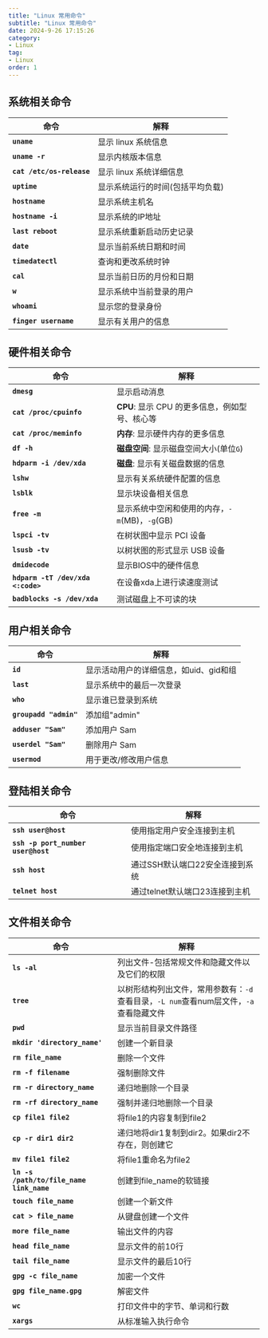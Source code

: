 ```yaml
---
title: "Linux 常用命令"
subtitle: "Linux 常用命令"
date: 2024-9-26 17:15:26
category:
- Linux
tag:
- Linux
order: 1
---
```


## 系统相关命令

| 命令                      | 解释                             |
| ------------------------- | -------------------------------- |
| **`uname`**               | 显示 linux 系统信息              |
| **`uname -r`**            | 显示内核版本信息                 |
| **`cat /etc/os-release`** | 显示 linux 系统详细信息          |
| **`uptime`**              | 显示系统运行的时间(包括平均负载) |
| **`hostname`**            | 显示系统主机名                   |
| **`hostname -i`**         | 显示系统的IP地址                 |
| **`last reboot`**         | 显示系统重新启动历史记录         |
| **`date`**                | 显示当前系统日期和时间           |
| **`timedatectl`**         | 查询和更改系统时钟               |
| **`cal`**                 | 显示当前日历的月份和日期         |
| **`w`**                   | 显示系统中当前登录的用户         |
| **`whoami`**              | 显示您的登录身份                 |
| **`finger username`**     | 显示有关用户的信息               |

## 硬件相关命令

| 命令                              | 解释                                           |
| --------------------------------- | ---------------------------------------------- |
| **`dmesg`**                       | 显示启动消息                                   |
| **`cat /proc/cpuinfo`**           | **CPU**: 显示 CPU 的更多信息，例如型号、核心等 |
| **`cat /proc/meminfo`**           | **内存**: 显示硬件内存的更多信息               |
| **`df -h`**                       | **磁盘空间**: 显示磁盘空间大小(单位`G`)        |
| **`hdparm -i /dev/xda`**          | **磁盘**: 显示有关磁盘数据的信息               |
| **`lshw`**                        | 显示有关系统硬件配置的信息                     |
| **`lsblk`**                       | 显示块设备相关信息                             |
| **`free -m`**                     | 显示系统中空闲和使用的内存，`-m`(MB)，`-g`(GB) |
| **`lspci -tv`**                   | 在树状图中显示 PCI 设备                        |
| **`lsusb -tv`**                   | 以树状图的形式显示 USB 设备                    |
| **`dmidecode`**                   | 显示BIOS中的硬件信息                           |
| **`hdparm -tT /dev/xda <:code>`** | 在设备xda上进行读速度测试                      |
| **`badblocks -s /dev/xda`**       | 测试磁盘上不可读的块                           |

## 用户相关命令

| 命令                   | 解释                                   |
| ---------------------- | -------------------------------------- |
| **`id`**               | 显示活动用户的详细信息，如uid、gid和组 |
| **`last`**             | 显示系统中的最后一次登录               |
| **`who`**              | 显示谁已登录到系统                     |
| **`groupadd "admin"`** | 添加组"admin"                          |
| **`adduser "Sam"`**    | 添加用户 Sam                           |
| **`userdel "Sam"`**    | 删除用户 Sam                           |
| **`usermod`**          | 用于更改/修改用户信息                  |

## 登陆相关命令

| 命令                               | 解释                            |
| ---------------------------------- | ------------------------------- |
| **`ssh user@host`**                | 使用指定用户安全连接到主机      |
| **`ssh -p port_number user@host`** | 使用指定端口安全地连接到主机    |
| **`ssh host`**                     | 通过SSH默认端口22安全连接到系统 |
| **`telnet host`**                  | 通过telnet默认端口23连接到主机  |

## 文件相关命令

| 命令                                     | 解释                                                         |
| ---------------------------------------- | ------------------------------------------------------------ |
| **`ls -al`**                             | 列出文件-包括常规文件和隐藏文件以及它们的权限                |
| **`tree`**                               | 以树形结构列出文件，常用参数有：`-d`查看目录，`-L num`查看num层文件，`-a`查看隐藏文件 |
| **`pwd`**                                | 显示当前目录文件路径                                         |
| **`mkdir 'directory_name'`**             | 创建一个新目录                                               |
| **`rm file_name`**                       | 删除一个文件                                                 |
| **`rm -f filename`**                     | 强制删除文件                                                 |
| **`rm -r directory_name`**               | 递归地删除一个目录                                           |
| **`rm -rf directory_name`**              | 强制并递归地删除一个目录                                     |
| **`cp file1 file2`**                     | 将file1的内容复制到file2                                     |
| **`cp -r dir1 dir2`**                    | 递归地将dir1复制到dir2。如果dir2不存在，则创建它             |
| **`mv file1 file2`**                     | 将file1重命名为file2                                         |
| **`ln -s /path/to/file_name link_name`** | 创建到file_name的软链接                                      |
| **`touch file_name`**                    | 创建一个新文件                                               |
| **`cat > file_name`**                    | 从键盘创建一个文件                                           |
| **`more file_name`**                     | 输出文件的内容                                               |
| **`head file_name`**                     | 显示文件的前10行                                             |
| **`tail file_name`**                     | 显示文件的最后10行                                           |
| **`gpg -c file_name`**                   | 加密一个文件                                                 |
| **`gpg file_name.gpg`**                  | 解密文件                                                     |
| **`wc`**                                 | 打印文件中的字节、单词和行数                                 |
| **`xargs`**                              | 从标准输入执行命令                                           |